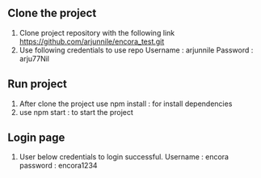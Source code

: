 ## Clone the project
1. Clone project repository with the following link
https://github.com/arjunnile/encora_test.git
2. Use following credentials to use repo
Username : arjunnile
Password : arju77Nil

## Run project
1. After clone the project use npm install : for install dependencies
2. use npm start : to start the project 

## Login page
1. User below credentials to login successful.
Username : encora
password : encora1234


